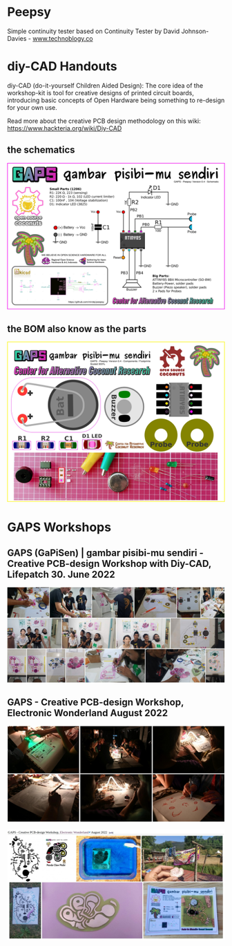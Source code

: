 # Peepsy
Simple continuity tester based on Continuity Tester by David Johnson-Davies - www.technoblogy.co

# diy-CAD Handouts
diy-CAD (do-it-yourself Children Aided Design): The core idea of the workshop-kit is tool for creative designs of printed circuit boards, introducing basic concepts of Open Hardware being something to re-design for your own use. 

Read more about the creative PCB design methodology on this wiki: https://www.hackteria.org/wiki/Diy-CAD

## the schematics
![](laminates/Peepsy_Schematics_screenshot_04.jpg)

## the BOM also know as the parts
![](laminates/Peepsy_Footprints_screenshot_04.jpg)

# GAPS Workshops
## GAPS (GaPiSen) | gambar pisibi-mu sendiri - Creative PCB-design Workshop with Diy-CAD, Lifepatch 30. June 2022
![](GAPS-Workshop_Yogya2022/GAPS-photoCollage.jpg)

## GAPS - Creative PCB-design Workshop, Electronic Wonderland August 2022
![](GAPS-ElectricWonderland_2022/WorkshopCollage.jpg)

![](GAPS-ElectricWonderland_2022/GAPS_ElectricWonderland_collage.jpg)
